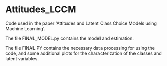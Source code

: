 # Attitudes_LCCM
Code used in the paper 'Attitudes and Latent Class Choice Models using Machine Learning'.

The file FINAL_MODEL.py contains the model and estimation.

The file FINAL.PY contains the necessary data processing for using the code, and some additional plots for the characterization of the classes and latent variables.

